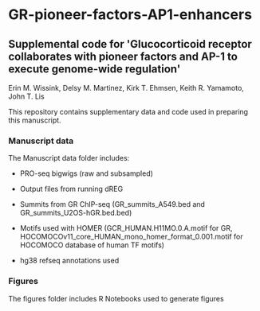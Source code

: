 # GR-pioneer-factors-AP1-enhancers
## Supplemental code for 'Glucocorticoid receptor collaborates with pioneer factors and AP-1 to execute genome-wide regulation'

Erin M. Wissink, Delsy M. Martinez, Kirk T. Ehmsen, Keith R. Yamamoto, John T. Lis

This repository contains supplementary data and code used in preparing this manuscript.

### Manuscript data
The Manuscript data folder includes:

- PRO-seq bigwigs (raw and subsampled)

- Output files from running dREG

- Summits from GR ChIP-seq (GR_summits_A549.bed and GR_summits_U2OS-hGR.bed.bed)

- Motifs used with HOMER (GCR_HUMAN.H11MO.0.A.motif for GR, HOCOMOCOv11_core_HUMAN_mono_homer_format_0.001.motif for HOCOMOCO database of human TF motifs)

- hg38 refseq annotations used

### Figures 
The figures folder includes R Notebooks used to generate figures
